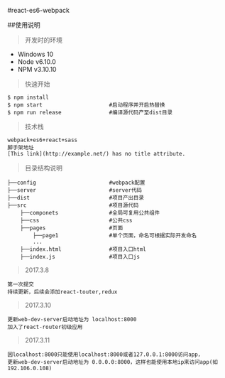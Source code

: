 #react-es6-webpack

##使用说明

> 开发时的环境

- Windows 10
- Node v6.10.0
- NPM v3.10.10

> 快速开始

```
$ npm install
$ npm start                     #启动程序并开启热替换
$ npm run release               #编译源代码产至dist目录
```

>技术栈
```
webpack+es6+react+sass
脚手架地址
[This link](http://example.net/) has no title attribute.
```

>目录结构说明
```
├──config                       #webpack配置
├──server                       #server代码
├──dist                         #项目产出目录
├──src                          #项目源代码
    ├──componets                #全局可复用公共组件
    ├──css                      #公共css
    ├──pages                    #页面
        ├──page1                #单个页面，命名可根据实际开发命名
        ...
    ├──index.html               #项目入口html
    ├──index.js                 #项目入口js
```

>2017.3.8
```
第一次提交
持续更新，后续会添加react-touter,redux
```

>2017.3.10
```
更新web-dev-server启动地址为 localhost:8000
加入了react-router初级应用
```

>2017.3.11
```
因localhost:8000只能使用localhost:8000或者127.0.0.1:8000访问app，
更新web-dev-server启动地址为 0.0.0.0:8000，这样也能使用本地ip来访问app(如192.106.0.108)
```

